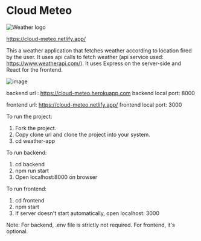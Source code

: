 # Cloud Meteo
![Weather logo](https://user-images.githubusercontent.com/59244300/117978043-14578380-b34f-11eb-9388-246f01a451f0.png)

https://cloud-meteo.netlify.app/


This a weather application that fetches weather according to location fired by the user. It uses api calls to fetch weather (api service used: https://www.weatherapi.com/). 
It uses Express on the server-side and React for the frontend.

![image](https://user-images.githubusercontent.com/59244300/136818708-f905df6d-fb72-4552-afb3-446a3a2787ae.png)


backend url : https://cloud-meteo.herokuapp.com
backend local port: 8000

frontend url: https://cloud-meteo.netlify.app/
frontend local port: 3000

To run the project:
1) Fork the project.
2) Copy clone url and clone the project into your system.
3) cd weather-app

To run backend:
1) cd backend
2) npm run start
3) Open localhost:8000 on browser

To run frontend:
1) cd frontend
2) npm start
3) If server doesn't start automatically, open localhost: 3000

Note: For backend, .env file is strictly not required. For frontend, it's optional.
